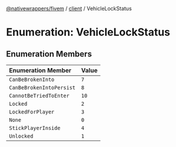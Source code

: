 [@nativewrappers/fivem](../../README.md) / [client](../README.md) / VehicleLockStatus

# Enumeration: VehicleLockStatus

## Enumeration Members

| Enumeration Member | Value |
| :------ | :------ |
| `CanBeBrokenInto` | `7` |
| `CanBeBrokenIntoPersist` | `8` |
| `CannotBeTriedToEnter` | `10` |
| `Locked` | `2` |
| `LockedForPlayer` | `3` |
| `None` | `0` |
| `StickPlayerInside` | `4` |
| `Unlocked` | `1` |
